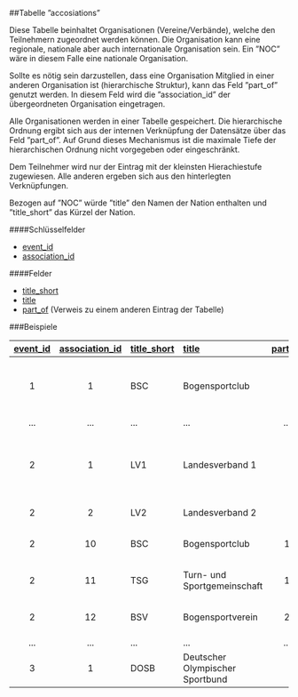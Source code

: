##Tabelle ”accosiations” 

Diese Tabelle beinhaltet Organisationen (Vereine/Verbände), welche den Teilnehmern zugeordnet werden können. Die Organisation kann eine regionale, nationale aber auch internationale Organisation sein. Ein ”NOC” wäre in diesem Falle eine nationale Organisation.

Sollte es nötig sein darzustellen, dass eine Organisation Mitglied in einer anderen Organisation ist (hierarchische Struktur), kann das Feld ”part_of” genutzt werden. In diesem Feld wird die ”association_id” der übergeordneten Organisation eingetragen. 

Alle Organisationen werden in einer Tabelle gespeichert. Die hierarchische Ordnung ergibt sich aus der internen Verknüpfung der Datensätze über das Feld ”part_of”. Auf Grund dieses Mechanismus ist die maximale Tiefe der hierarchischen Ordnung nicht vorgegeben oder eingeschränkt.

Dem Teilnehmer wird nur der Eintrag mit der kleinsten Hierachiestufe zugewiesen. Alle anderen ergeben sich aus den hinterlegten Verknüpfungen.

Bezogen auf ”NOC” würde ”title” den Namen der Nation enthalten und ”title_short” das Kürzel der Nation.

####Schlüsselfelder

* [event_id]
* [association_id]

####Felder

* [title_short]
* [title]
* [part_of] (Verweis zu einem anderen Eintrag der Tabelle)

###Beispiele

[event_id]|[association_id]|[title_short]|[title]|[part_of]|Bemerkung
:--------:|:--------------:|:------------|:------|:-------:|:---------
1|1|BSC|Bogensportclub|<null>|Event 1 ist eine Kreismeisterschaft bei der unter anderem "BSC" antritt
...|...|...|...|...|
2|1|LV1|Landesverband 1|<null>|Event 2 ist eine Deutsche Meisterschaft bei der die Landesverbände registriert werden
2|2|LV2|Landesverband 2|<null>|ein weiterer Landesverband
2|10|BSC|Bogensportclub|1|"BSC" ist im "Landesverband 1" organisiert 
2|11|TSG|Turn- und Sportgemeinschaft|1|"TSG" ist auch im "Landesverband 1" organisiert 
2|12|BSV|Bogensportverein|2|"BSV" ist im "Landesverband 2" organisiert 
...|...|...|...|...|
3|1|DOSB|Deutscher Olympischer Sportbund|<null>|Event 3 ist ein internationales Turnier.

[event_id]:kapitel_07_e.md#event_id
[association_id]:kapitel_07_a.md#association_id
[title_short]:kapitel_07_t.md#title_short
[title]:kapitel_07_t.md#title
[part_of]:kapitel_07_p.md#part_of
